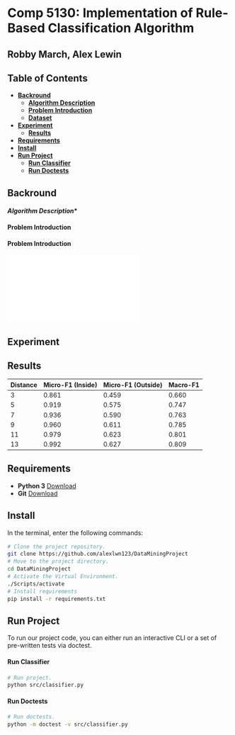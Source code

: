 # Comp 5130: Implementation of Rule-Based Classification Algorithm
## Robby March, Alex Lewin
## Table of Contents

* [**Backround**](#Backround)
  * [**Algorithm Description**](#Alg)
  * [**Problem Introduction**](#Intro)
  * [**Dataset**](#Dataset)
* [**Experiment**](#Experiment)
  * [**Results**](#Results)
* [**Requirements**](#Requirements)
* [**Install**](#Install)
* [**Run Project**](#Run-Project)
  * [**Run Classifier**](#Run-Classifier)
  * [**Run Doctests**](#Run-Doctests)

## <a name="Backround"></a>**Backround**

#### <a name="Alg"></a>*Algorithm Description**

#### <a name="Intro"></a>**Problem Introduction**
#### <a name="Dataset"></a>**Problem Introduction**

![Data Visualization](images/plot.pdf)


## <a name="Experiment"></a>**Experiment**
## <a name="Results"></a>**Results**
| Distance | Micro-F1 (Inside) | Micro-F1 (Outside) | Macro-F1 |
| -------- | ----------------- | ------------------ | -------- |
| 3        | 0.861             | 0.459              | 0.660    |
| 5        | 0.919             | 0.575              | 0.747    |
| 7        | 0.936             | 0.590              | 0.763    |
| 9        | 0.960             | 0.611              | 0.785    |
| 11       | 0.979             | 0.623              | 0.801    |
| 13       | 0.992             | 0.627              | 0.809    |

## <a name="Requirements"></a>**Requirements**

* **Python 3** [Download](https://www.python.org/downloads/)   
* **Git** [Download](https://git-scm.com/downloads)

## <a name="Install"></a>Install

In the terminal, enter the following commands:

```bash
# Clone the project repository.
git clone https://github.com/alexlwn123/DataMiningProject
# Move to the project directory.
cd DataMiningProject
# Activate the Virtual Environment.
./Scripts/activate
# Install requirements
pip install -r requirements.txt 
```

## <a name="Run-Project"><a/>Run Project

To run our project code, you can either run an interactive CLI or a set of pre-written tests via doctest.

#### <a name="Run Classifier"></a>Run Classifier

```bash
# Run project.
python src/classifier.py
```

#### <a name="Run-Doctests"></a>Run Doctests


```bash
# Run doctests.
python -m doctest -v src/classifier.py
```